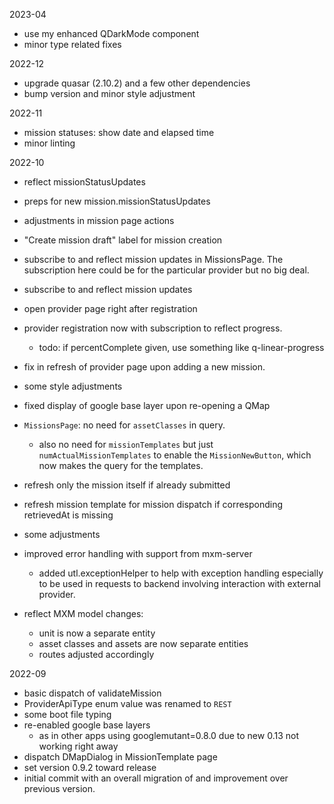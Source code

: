 2023-04

- use my enhanced QDarkMode component
- minor type related fixes

2022-12

- upgrade quasar (2.10.2) and a few other dependencies
- bump version and minor style adjustment

2022-11

- mission statuses: show date and elapsed time
- minor linting

2022-10

- reflect missionStatusUpdates
- preps for new mission.missionStatusUpdates
- adjustments in mission page actions
- "Create mission draft" label for mission creation
- subscribe to and reflect mission updates in MissionsPage.
  The subscription here could be for the particular provider but no big deal.
- subscribe to and reflect mission updates
- open provider page right after registration
- provider registration now with subscription to reflect progress.
  - todo: if percentComplete given, use something like q-linear-progress
- fix in refresh of provider page upon adding a new mission.
- some style adjustments
- fixed display of google base layer upon re-opening a QMap
- `MissionsPage`: no need for `assetClasses` in query.
  - also no need for `missionTemplates` but just `numActualMissionTemplates`
    to enable the `MissionNewButton`, which now makes the query for the templates.
- refresh only the mission itself if already submitted
- refresh mission template for mission dispatch if corresponding retrievedAt is missing
- some adjustments
- improved error handling with support from mxm-server
  - added utl.exceptionHelper to help with exception handling especially to be
    used in requests to backend involving interaction with external provider.

- reflect MXM model changes:
  - unit is now a separate entity
  - asset classes and assets are now separate entities
  - routes adjusted accordingly

2022-09

- basic dispatch of validateMission
- ProviderApiType enum value was renamed to `REST`
- some boot file typing
- re-enabled google base layers
  - as in other apps using googlemutant=0.8.0 due to new 0.13 not working right away
- dispatch DMapDialog in MissionTemplate page
- set version 0.9.2 toward release
- initial commit with an overall migration of and improvement over previous version.
